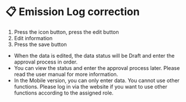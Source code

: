 # 📋 Emission Log correction



1. Press the icon button, press the edit button&#x20;
2. Edit information
3. Press the save button

* When the data is edited, the data status will be Draft and enter the approval process in order.
* You can view the status and enter the approval process later. Please read the user manual for more information.
* In the Mobile version, you can only enter data. You cannot use other functions. Please log in via the website if you want to use other functions according to the assigned role.
